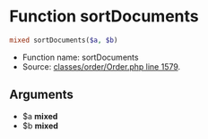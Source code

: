 Function sortDocuments
===========================





```php
mixed sortDocuments($a, $b)
```

* Function name: sortDocuments
* Source: [classes/order/Order.php line 1579](https://github.com/PrestaShop/PrestaShop/blob/1.6.0.3/classes/order/Order.php#L1579).

Arguments
---------

* $a **mixed**
* $b **mixed**

